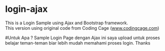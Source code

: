 # login-ajax
This is a Login Sample using Ajax and Bootstrap framework.<br>
This version using original code from Coding Cage (www.codingcage.com)<br>

#Untuk Apa ?
Sample Login Page dengan Ajax ini saya upload untuk proses belajar teman-teman biar lebih mudah memahami proses login. Thanks
